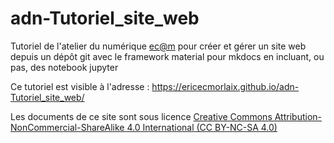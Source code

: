 # adn-Tutoriel_site_web
Tutoriel de l'atelier du numérique [ec@m](https://www.ecmorlaix.fr) pour créer et gérer un site web depuis un dépôt git avec le framework material pour mkdocs en incluant, ou pas, des notebook jupyter

Ce tutoriel est visible à l'adresse : https://ericecmorlaix.github.io/adn-Tutoriel_site_web/

Les documents de ce site sont sous licence [Creative Commons Attribution-NonCommercial-ShareAlike 4.0 International (CC BY-NC-SA 4.0)](https://creativecommons.org/licenses/by-nc-sa/4.0/)